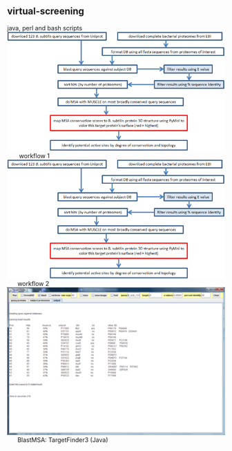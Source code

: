 ## virtual-screening
java, perl and bash scripts 
<br>
<img src=https://github.com/peter-426/virtual-screening/blob/main/docs/wf1.png  width=600 >
<br>
&nbsp; &nbsp;&nbsp;&nbsp;&nbsp; workflow 1
<br>
<img src=https://github.com/peter-426/virtual-screening/blob/main/docs/wf1.png  width=600 >
<br>
&nbsp;&nbsp;&nbsp;&nbsp;&nbsp; workflow 2
<br>
<img src=https://github.com/peter-426/virtual-screening/blob/main/docs/TargetFinder3.png  width=600 >
<br>
&nbsp;&nbsp;&nbsp;&nbsp;&nbsp; BlastMSA: TargetFinder3 (Java)
<br>
